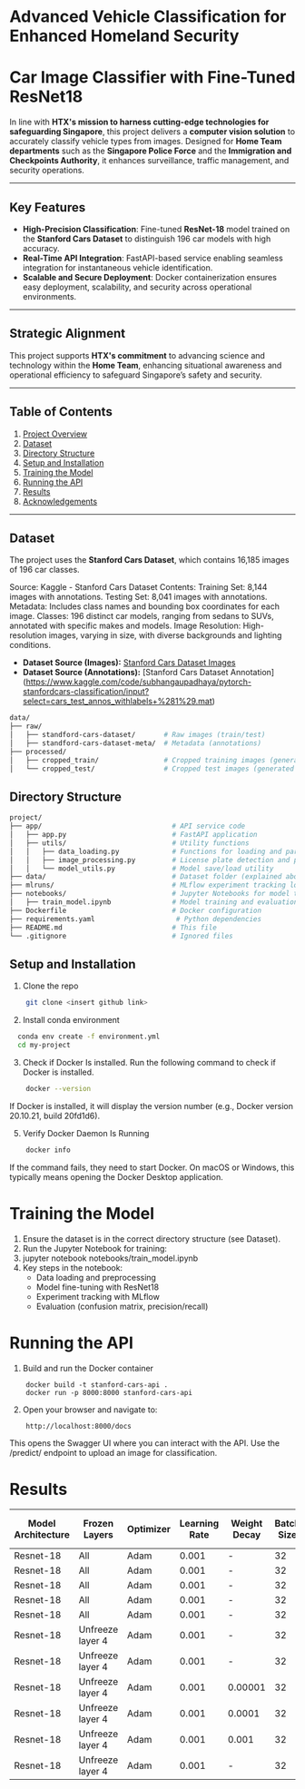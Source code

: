 
# Advanced Vehicle Classification for Enhanced Homeland Security

# Car Image Classifier with Fine-Tuned ResNet18

In line with **HTX's mission to harness cutting-edge technologies for safeguarding Singapore**, this project delivers a **computer vision solution** to accurately classify vehicle types from images. Designed for **Home Team departments** such as the **Singapore Police Force** and the **Immigration and Checkpoints Authority**, it enhances surveillance, traffic management, and security operations.

---

## Key Features

- **High-Precision Classification**: Fine-tuned **ResNet-18** model trained on the **Stanford Cars Dataset** to distinguish 196 car models with high accuracy.  
- **Real-Time API Integration**: FastAPI-based service enabling seamless integration for instantaneous vehicle identification.  
- **Scalable and Secure Deployment**: Docker containerization ensures easy deployment, scalability, and security across operational environments.

---

## Strategic Alignment

This project supports **HTX's commitment** to advancing science and technology within the **Home Team**, enhancing situational awareness and operational efficiency to safeguard Singapore’s safety and security.

---

## Table of Contents
1. [Project Overview](#project-overview)
2. [Dataset](#dataset)
3. [Directory Structure](#directory-structure)
4. [Setup and Installation](#setup-and-installation)
5. [Training the Model](#training-the-model)
6. [Running the API](#running-the-api)
7. [Results](#results)
8. [Acknowledgements](#acknowledgements)

---

## Dataset

The project uses the **Stanford Cars Dataset**, which contains 16,185 images of 196 car classes. 

Source: Kaggle - Stanford Cars Dataset
Contents:
Training Set: 8,144 images with annotations.
Testing Set: 8,041 images with annotations.
Metadata: Includes class names and bounding box coordinates for each image.
Classes: 196 distinct car models, ranging from sedans to SUVs, annotated with specific makes and models.
Image Resolution: High-resolution images, varying in size, with diverse backgrounds and lighting conditions.

- **Dataset Source (Images):** 
[Stanford Cars Dataset Images](https://www.kaggle.com/datasets/jessicali9530/stanford-cars-dataset?resource=download)
- **Dataset Source (Annotations):** [Stanford Cars Dataset Annotation] (https://www.kaggle.com/code/subhangaupadhaya/pytorch-stanfordcars-classification/input?select=cars_test_annos_withlabels+%281%29.mat)

```bash
data/
├── raw/
│   ├── standford-cars-dataset/       # Raw images (train/test)
│   ├── standford-cars-dataset-meta/  # Metadata (annotations)
├── processed/
│   ├── cropped_train/                # Cropped training images (generated by script)
│   └── cropped_test/                 # Cropped test images (generated by script)
```
## Directory Structure
```bash
project/
├── app/                                # API service code
│   ├── app.py                          # FastAPI application
│   ├── utils/                          # Utility functions
│   │   ├── data_loading.py             # Functions for loading and parsing data
│   │   ├── image_processing.py         # License plate detection and preprocessing
│   │   └── model_utils.py              # Model save/load utility
├── data/                               # Dataset folder (explained above)
├── mlruns/                             # MLflow experiment tracking logs
├── notebooks/                          # Jupyter Notebooks for model training
│   ├── train_model.ipynb               # Model training and evaluation
├── Dockerfile                          # Docker configuration
├── requirements.yaml                    # Python dependencies
├── README.md                           # This file
└── .gitignore                          # Ignored files
```

## Setup and Installation

1. Clone the repo
```bash
    git clone <insert github link>
```

2. Install conda environment

```bash
  conda env create -f environment.yml
  cd my-project
```

3. Check if Docker Is installed. Run the following command to check if Docker is installed. 

```bash
    docker --version
```
If Docker is installed, it will display the version number (e.g., Docker version 20.10.21, build 20fd1d6).

5. Verify Docker Daemon Is Running

```bash
    docker info
```
If the command fails, they need to start Docker. On macOS or Windows, this typically means opening the Docker Desktop application.


# Training the Model

1. Ensure the dataset is in the correct directory structure (see Dataset).
2. Run the Jupyter Notebook for training:
3. jupyter notebook notebooks/train_model.ipynb
4. Key steps in the notebook:
    - Data loading and preprocessing
    - Model fine-tuning with ResNet18
    - Experiment tracking with MLflow
    - Evaluation (confusion matrix, precision/recall)

# Running the API

1. Build and run the Docker container

```base
    docker build -t stanford-cars-api .
    docker run -p 8000:8000 stanford-cars-api
```

2. Open your browser and navigate to:

```base
    http://localhost:8000/docs
```
This opens the Swagger UI where you can interact with the API.
Use the /predict/ endpoint to upload an image for classification.

# Results
    
| Model Architecture   | Frozen Layers        | Optimizer | Learning Rate | Weight Decay | Batch Size | Image Augmentation              | Dropout Rate | Best Train Accuracy | Best Val Accuracy | Best Train Loss | Best Validation Loss |
|-----------------------|----------------------|-----------|---------------|--------------|------------|---------------------------------|--------------|----------------------|-------------------|----------------|-----------------------|
| Resnet-18            | All                  | Adam      | 0.001         | -            | 32         | No                              | 0            | 83.2                | 36.9              | 0.827          | 2.78                 |
| Resnet-18            | All                  | Adam      | 0.001         | -            | 32         | No                              | 0.3          | 51.6                | 36.1              | 1.89           | 2.78                 |
| Resnet-18            | All                  | Adam      | 0.001         | -            | 32         | No                              | 0.5          | 31.8                | 33.6              | 2.9            | 2.89                 |
| Resnet-18            | All                  | Adam      | 0.001         | -            | 32         | Yes                             | 0            | 36.8                | 40                | 2.76           | 2.46                 |
| Resnet-18            | All                  | Adam      | 0.001         | -            | 32         | Yes                             | 0.3          | 19.2                | 31.2              | 3.78           | 3.00                 |
| Resnet-18            | Unfreeze layer 4     | Adam      | 0.001         | -            | 32         | Yes                             | 0            | 77.4                | 77                | 0.814          | 0.85                 |
| Resnet-18            | Unfreeze layer 4     | Adam      | 0.001         | -            | 32         | Yes                             | 0.3          | 75.2                | 78.2              | 0.893          | 0.816                |
| Resnet-18            | Unfreeze layer 4     | Adam      | 0.001         | 0.00001      | 32         | Yes                             | 0            | 73.1                | 75.8              | 0.974          | 0.862                |
| Resnet-18            | Unfreeze layer 4     | Adam      | 0.001         | 0.0001       | 32         | Yes                             | 0            | 74.2                | 75.5              | 0.941          | 0.896                |
| Resnet-18            | Unfreeze layer 4     | Adam      | 0.001         | 0.001        | 32         | Yes                             | 0            | 62.3                | 69.4              | 1.47           | 1.08                 |
| Resnet-18            | Unfreeze layer 4     | Adam      | 0.001         | -            | 32         | Yes + License Plate Blur        | 0            | 78.1                | 76.6              | 0.793          | 0.878                |

